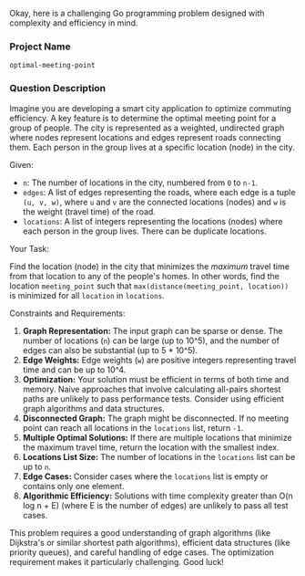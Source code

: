 Okay, here is a challenging Go programming problem designed with complexity and efficiency in mind.

### Project Name

```
optimal-meeting-point
```

### Question Description

Imagine you are developing a smart city application to optimize commuting efficiency. A key feature is to determine the optimal meeting point for a group of people. The city is represented as a weighted, undirected graph where nodes represent locations and edges represent roads connecting them. Each person in the group lives at a specific location (node) in the city.

Given:

*   `n`: The number of locations in the city, numbered from `0` to `n-1`.
*   `edges`: A list of edges representing the roads, where each edge is a tuple `(u, v, w)`, where `u` and `v` are the connected locations (nodes) and `w` is the weight (travel time) of the road.
*   `locations`: A list of integers representing the locations (nodes) where each person in the group lives. There can be duplicate locations.

Your Task:

Find the location (node) in the city that minimizes the *maximum* travel time from that location to any of the people's homes. In other words, find the location `meeting_point` such that `max(distance(meeting_point, location))` is minimized for all `location` in `locations`.

Constraints and Requirements:

1.  **Graph Representation:** The input graph can be sparse or dense. The number of locations (`n`) can be large (up to 10^5), and the number of edges can also be substantial (up to 5 * 10^5).
2.  **Edge Weights:** Edge weights (`w`) are positive integers representing travel time and can be up to 10^4.
3.  **Optimization:** Your solution must be efficient in terms of both time and memory. Naive approaches that involve calculating all-pairs shortest paths are unlikely to pass performance tests. Consider using efficient graph algorithms and data structures.
4.  **Disconnected Graph:** The graph might be disconnected. If no meeting point can reach all locations in the `locations` list, return `-1`.
5.  **Multiple Optimal Solutions:** If there are multiple locations that minimize the maximum travel time, return the location with the smallest index.
6.  **Locations List Size:** The number of locations in the `locations` list can be up to `n`.
7.  **Edge Cases:** Consider cases where the `locations` list is empty or contains only one element.
8.  **Algorithmic Efficiency:** Solutions with time complexity greater than O(n log n + E) (where E is the number of edges) are unlikely to pass all test cases.

This problem requires a good understanding of graph algorithms (like Dijkstra's or similar shortest path algorithms), efficient data structures (like priority queues), and careful handling of edge cases. The optimization requirement makes it particularly challenging. Good luck!

